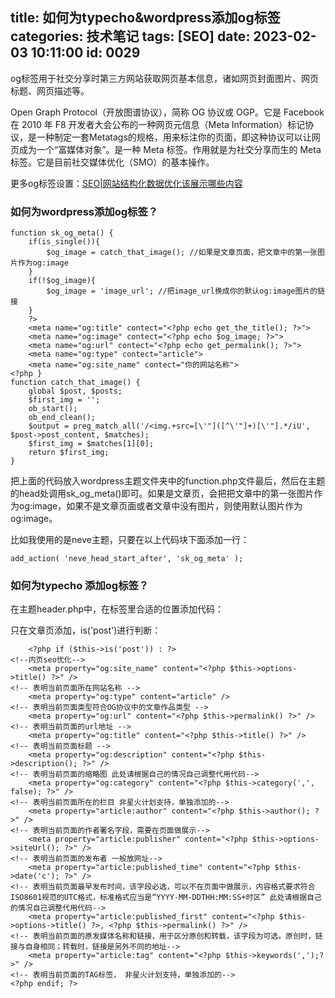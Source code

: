 title: 如何为typecho&amp;wordpress添加og标签
categories: 技术笔记
tags: [SEO]
date: 2023-02-03 10:11:00
id: 0029
---
og标签用于社交分享时第三方网站获取网页基本信息，诸如网页封面图片、网页标题、网页描述等。

Open Graph Protocol（开放图谱协议），简称 OG 协议或 OGP。它是 Facebook 在 2010 年 F8 开发者大会公布的一种网页元信息（Meta Information）标记协议，是一种制定一套Metatags的规格，用来标注你的页面，即这种协议可以让网页成为一个“富媒体对象”。是一种 Meta 标签。作用就是为社交分享而生的 Meta 标签。它是目前社交媒体优化（SMO）的基本操作。

更多og标签设置：[SEO|网站结构化数据优化该展示哪些内容][1] 

### 如何为wordpress添加og标签？

    function sk_og_meta() { 
        if(is_single()){
            $og_image = catch_that_image(); //如果是文章页面，把文章中的第一张图片作为og:image
        }
        if(!$og_image){
            $og_image = 'image_url'; //把image_url换成你的默认og:image图片的链接
        }
        ?>
        <meta name="og:title" contect="<?php echo get_the_title(); ?>">
        <meta name="og:image" contect="<?php echo $og_image; ?>">
        <meta name="og:url" contect="<?php echo get_permalink(); ?>">
        <meta name="og:type" contect="article">
        <meta name="og:site_name" contect="你的网站名称">
    <?php }
    function catch_that_image() {
    	global $post, $posts;
    	$first_img = '';
    	ob_start();
    	ob_end_clean();
    	$output = preg_match_all('/<img.+src=[\'"]([^\'"]+)[\'"].*/iU', $post->post_content, $matches);
    	$first_img = $matches[1][0];
    	return $first_img;
    }

把上面的代码放入wordpress主题文件夹中的function.php文件最后，然后在主题的head处调用sk_og_meta()即可。如果是文章页，会把把文章中的第一张图片作为og:image，如果不是文章页面或者文章中没有图片，则使用默认图片作为og:image。

比如我使用的是neve主题，只要在以上代码块下面添加一行：

    add_action( 'neve_head_start_after', 'sk_og_meta' );

### 如何为typecho 添加og标签？
在主题header.php中，在<head>标签里合适的位置添加代码：

只在文章页添加，is('post')进行判断：

        <?php if ($this->is('post')) : ?>
    <!--内页seo优化-->
        <meta property="og:site_name" content="<?php $this->options->title() ?>" />
    <!-- 表明当前页面所在网站名称 -->
        <meta property="og:type" content="article" />
    <!-- 表明当前页面类型符合OG协议中的文章作品类型 -->
        <meta property="og:url" content="<?php $this->permalink() ?>" />
    <!-- 表明当前页面的url地址 -->
        <meta property="og:title" content="<?php $this->title() ?>" />
    <!-- 表明当前页面标题 -->
        <meta property="og:description" content="<?php $this->description(); ?>" />
    <!-- 表明当前页面的缩略图 此处请根据自己的情况自己调整代用代码-->
        <meta property="og:category" content="<?php $this->category(',', false); ?>" />
    <!-- 表明当前页面所在的栏目 非星火计划支持，单独添加的-->
        <meta property="article:author" content="<?php $this->author(); ?>" />
    <!-- 表明当前页面的作者署名字段，需要在页面做展示-->
        <meta property="article:publisher" content="<?php $this->options->siteUrl(); ?>" />
    <!-- 表明当前页面的发布者 一般放网址-->
        <meta property="article:published_time" content="<?php $this->date('c'); ?>" />
    <!-- 表明当前页面最早发布时间，该字段必选，可以不在页面中做展示，内容格式要求符合ISO8601规范的UTC格式，标准格式应当是“YYYY-MM-DDTHH:MM:SS+时区” 此处请根据自己的情况自己调整代用代码-->
        <meta property="article:published_first" content="<?php $this->options->title() ?>, <?php $this->permalink() ?>" />
    <!-- 表明当前页面的原发媒体名称和链接，用于区分原创和转载，该字段为可选。原创时，链接与自身相同；转载时，链接是另外不同的地址-->
        <meta property="article:tag" content="<?php $this->keywords(',');?>" />
    <!-- 表明当前页面的TAG标签， 非星火计划支持，单独添加的-->
    <?php endif; ?>  


  [1]: https://www.v-li.com/Technical-Notes/174.html